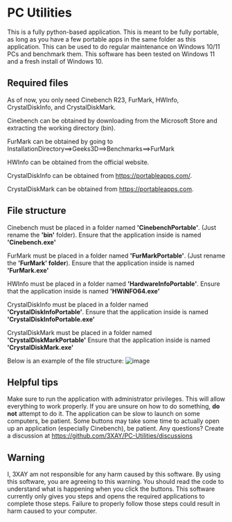 

# PC Utilities

This is a fully python-based application. This is meant to be fully portable, as long as you have a few portable apps in the same folder as this application. This can be used to do regular maintenance on Windows 10/11 PCs and benchmark them. This software has been tested on Windows 11 and a fresh install of Windows 10.


## Required files

As of now, you only need Cinebench R23, FurMark, HWInfo, CrystalDiskInfo, and CrystalDiskMark.

Cinebench can be obtained by downloading from the Microsoft Store and extracting the working directory (bin).

FurMark can be obtained by going to InstallationDirectory==>Geeks3D==>Benchmarks==>FurMark

HWInfo can be obtained from the official website.

CrystalDiskInfo can be obtained from https://portableapps.com/.

CrystalDiskMark can be obtained from https://portableapps.com.


## File structure

Cinebench must be placed in a folder named **'CinebenchPortable'**. (Just rename the **'bin'** folder).
Ensure that the application inside is named **'Cinebench.exe'**

FurMark must be placed in a folder named **'FurMarkPortable'**. (Just rename the **'FurMark' folder**).
Ensure that the application inside is named **'FurMark.exe'**

HWInfo must be placed in a folder named **'HardwareInfoPortable'**.
Ensure that the application inside is named **'HWiNFO64.exe'**

CrystalDiskInfo must be placed in a folder named **'CrystalDiskInfoPortable'**.
Ensure that the application inside is named **'CrystalDiskInfoPortable.exe'**

CrystalDiskMark must be placed in a folder named **'CrystalDiskMarkPortable'**
Ensure that the application inside is named **'CrystalDiskMark.exe'**

Below is an example of the file structure:
![image](https://user-images.githubusercontent.com/69061313/228059390-7e884ac3-54c3-411d-b53d-63720d3fcf5c.png)


## Helpful tips
Make sure to run the application with administrator privileges. This will allow everything to work properly.
If you are unsure on how to do something, **do not** attempt to do it.
The application can be slow to launch on some computers, be patient.
Some buttons may take some time to actually open up an application (especially Cinebench), be patient.
Any questions? Create a discussion at https://github.com/3XAY/PC-Utilities/discussions

## Warning
I, 3XAY am not responsible for any harm caused by this software. By using this software, you are agreeing to this warning. You should read the code to understand what is happening when you click the buttons. This software currently only gives you steps and opens the required applications to complete those steps. Failure to properly follow those steps could result in harm caused to your computer.
